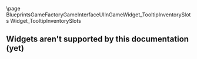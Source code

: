 \page BlueprintsGameFactoryGameInterfaceUIInGameWidget_TooltipInventorySlots Widget_TooltipInventorySlots
## Widgets aren't supported by this documentation (yet)
